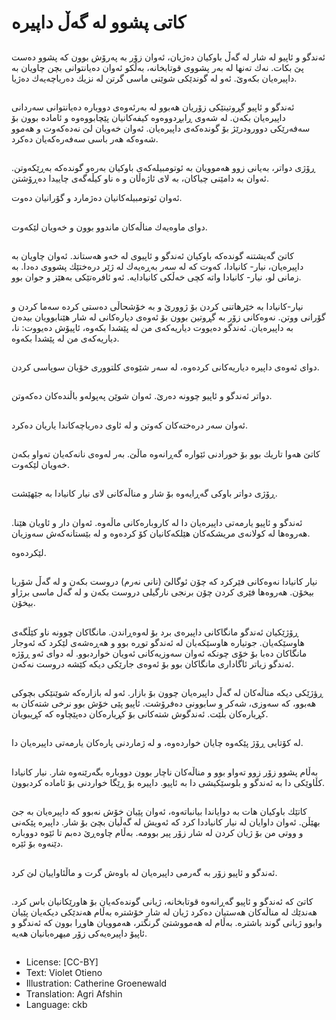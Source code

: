 # كاتی پشوو لە گەڵ داپیرە

##
ئەندگو و ئاپیو لە شار لە گەڵ باوكیان دەژیان، ئەوان زۆر بە پەرۆش بوون كە پشوو دەست پێ بكات. نەك تەنها لە بەر پشووی قوتابخانە، بەڵكو ئەوان دەیانتوانی بچن چاویان بە داپیرەیان بكەوێ. ئەو لە گوندێكی شوێنی ماسی گرتن لە نزیك دەریاچەیەك دەژیا.

##
ئەندگو و ئاپیو گڕوتینێكی زۆریان هەبوو لە بەرئەوەی دووبارە دەیانتوانی سەردانی داپیرەیان بكەن. لە شەوی ڕابڕدووەوە كیفەكانیان پێچابووەوە و ئامادە بوون بۆ سەفەرێكی دوورودرێژ بۆ گوندەكەی داپیرەیان. ئەوان خەویان لێ نەدەكەوت و هەموو شەوەكە هەر باسی سەفەرەكەیان دەكرد.

##
ڕۆژی دواتر، بەیانی زوو هەموویان بە ئوتومبیلەكەی باوكیان بەرەو گوندەكە بەڕێكەوتن. ئەوان بە دامێنی چیاكان، بە لای ئاژەڵان و ە ناو كیڵەگەی چاییدا دەڕۆشتن.

ئەوان ئوتومبیلەكانیان دەژمارد و گۆرانیان دەوت.

##
دوای ماوەیەك مناڵەكان ماندوو بوون و خەویان لێكەوت.

##
كاتێ گەیشتنە گوندەكە باوكیان ئەندگو و ئاپیوی لە خەو هەستاند. ئەوان چاویان بە داپیرەیان، نیار- كانیادا، كەوت كە لە سەر بەڕەیەك لە ژێر درەختێك پشووی دەدا. بە زمانی لو، نیار- كانیادا واتە كچی خەڵكی كانیادایە. ئەو ئافرەتێكی بەهێز و جوان بوو.

##
نیار-كانیادا بە خێرهاتنی كردن بۆ ژوورێ و بە خۆشحاڵی دەستی كردە سەما كردن و گۆرانی ووتن. نەوەكانی زۆر بە گڕوتین بوون بۆ ئەوەی دیارەكانی لە شار هێنابوویان بیدەن بە داپیرەیان. ئەندگو دەیووت دیاریەكەی من لە پێشدا بكەوە، ئاپیۆش دەیووت: نا، دیاریەكەی من لە پێشدا بكەوە.

##
دوای ئەوەی داپیرە دیاریەكانی كردەوە، لە سەر شێوەی كلتووری خۆیان سوپاسی كردن.

##
دواتر ئەندگو و ئاپیو چوونە دەرێ. ئەوان شوێن پەپولەو باڵندەكان دەكەوتن.

##
ئەوان سەر درەختەكان كەوتن و لە ئاوی دەریاچەكاندا یاریان دەكرد.

##
كاتێ هەوا تاریك بوو بۆ خورادنی ئێوارە گەڕانەوە ماڵێ. بەر لەوەی نانەكەیان تەواو بكەن خەویان لێكەوت.

##
ڕۆژی دواتر باوكی گەڕایەوە بۆ شار و مناڵەكانی لای نیار كانیادا بە جێهێشت.

##
ئەندگو و ئاپیو یارمەتی داپیرەیان دا لە كاروبارەكانی ماڵەوە. ئەوان دار و ئاویان هێنا. هەروەها لە كولانەی مریشكەكان هێلكەكانیان كۆ كردەوە و لە بێستانەكەش سەوزیان.

لێكردەوە.

##
نیار كانیادا نەوەكانی فێركرد كە چۆن ئوگالێ (نانی نەرم) دروست بكەن و لە گەڵ شۆربا بیخۆن. هەروەها فێری كردن چۆن برنجی نارگیلی دروست بكەن و لە گەل ماسی برژاو بیخۆن.

##
ڕۆژێكیان ئەندگو مانگاكانی داپیرەی برد بۆ لەوەڕاندن. مانگاكان چوونە ناو كێڵگەی هاوسێكەیان. جوتیارە هاوسێكەیان لە ئەندگو توڕە بوو و هەڕەشەی لێكرد كە ئەوجار مانگاكان دەبا بۆ خۆی چونكە ئەوان سەوزیەكانی ئەویان خواردبوو. لە دوای ئەو ڕۆژە ئەندگو زیاتر ئاگاداری مانگاكان بوو بۆ ئەوەی جارێكی دیكە كێشە دروست نەكەن.

##
ڕؤژێكی دیكە مناڵەكان لە گەڵ داپیرەیان چوون بۆ بازار. ئەو لە بازارەكە شوێنێكی بچوكی هەبوو، كە سەوزی، شەكر و سابوونی دەفرۆشت. ئاپیو پێی خۆش بوو نرخی شتەكان بە كڕیارەكان بڵێت. ئەندگوش شتەكانی بۆ كڕیارەكان دەپێچاوە كە كڕیبویان.

##
لە كۆتایی ڕۆژ پێكەوە چایان خواردەوە، و لە ژماردنی پارەكان یارمەتی داپیرەیان دا.

##
بەڵام پشوو زۆر زوو تەواو بوو و مناڵەكان ناچار بوون دووبارە بگەرێنەوە شار. نیار كانیادا كڵاوێكی دا بە ئەندگو و بلوسێكیشی دا بە ئاپیو. داپیرە بۆ ڕێگا خواردنی بۆ ئامادە كردبوون.

##
كاتێك باوكیان هات بە دوایاندا بیانباتەوە، ئەوان پێیان خۆش نەبوو كە داپیرەیان بە جێ بهێڵن. ئەوان داوایان لە نیار كانیاددا كرد كە ئەویش لە گەڵیان بچێ بۆ شار. داپیرە پێكەنی و ووتی من بۆ ژیان كردن لە شار زۆر پیر بوومە. بەڵام چاوەڕێ دەبم تا ئێوە دووبارە دێنەوە بۆ ئێرە.

##
ئەندگو و ئاپیو زۆر بە گەرمی داپیرەیان لە باوەش گرت و ماڵئاواییان لێ كرد.

##
كاتێ كە ئەندگو و ئاپیو گەڕانەوە قوتابخانە، ژیانی گوندەكەیان بۆ هاورێكانیان باس كرد. هەندێك لە مناڵەكان هەستیان دەكرد ژیان لە شار خۆشترە بەڵام هەندێكی دیكەیان پێیان وابوو ژیانی گوند باشترە. بەڵام لە هەمووشتێ گرنگتر، هەموویان هاوڕا بوون كە ئەندگو و ئاپیۆ داپیرەیەكی زۆر میهرەبانیان هەیە.

##
* License: [CC-BY]
* Text: Violet Otieno
* Illustration: Catherine Groenewald
* Translation: Agri Afshin
* Language: ckb

